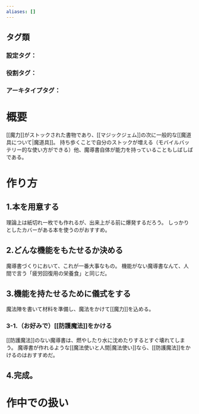 ```yaml
---
aliases: []
---
```

## タグ類
### 設定タグ：
### 役割タグ：
### アーキタイプタグ：
# 概要
[[魔力]]がストックされた書物であり、[[マジックジェム]]の次に一般的な[[魔道具について|魔道具]]。
持ち歩くことで自分のストックが増える（モバイルバッテリー的な使い方ができる）他、魔導書自体が能力を持っていることもしばしばである。
# 作り方
## 1.本を用意する
理論上は紙切れ一枚でも作れるが、出来上がる前に爆発するだろう。
しっかりとしたカバーがある本を使うのがおすすめ。
## 2.どんな機能をもたせるか決める
魔導書づくりにおいて、これが一番大事なもの。
機能がない魔導書なんて、人間で言う「疲労回復用の栄養食」と同じだ。
## 3.機能を持たせるために儀式をする
魔法陣を書いて材料を準備し、魔法をかけて[[魔力]]を込める。
### 3-1.（お好みで）[[防護魔法]]をかける
[[防護魔法]]のない魔導書は、燃やしたり水に沈めたりするとすぐ壊れてしまう。
魔導書が作れるような[[魔法使いと人間|魔法使い]]なら、[[防護魔法]]をかけるのはおすすめだ。
## 4.完成。
# 作中での扱い
